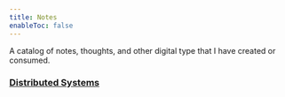 ```yaml
---
title: Notes
enableToc: false
---
```


A catalog of notes, thoughts, and other digital type that I have created or consumed.

### [Distributed Systems](tags/6.824)


